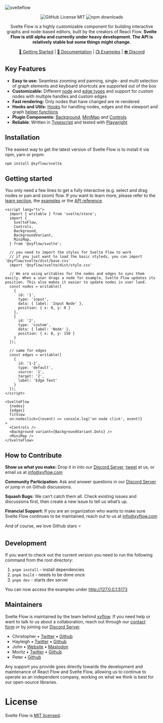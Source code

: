 ![svelteflow](https://github.com/wbkd/react-flow/assets/2857535/1c722629-7e8b-4322-bfd2-aec041d64aab)

<div align="center">

![GitHub License MIT](https://img.shields.io/github/license/wbkd/react-flow?color=%23ff0072)
![npm downloads](https://img.shields.io/npm/dt/@xyflow/svelte?color=%23FF0072&label=downloads)

Svelte Flow is a highly customizable component for building interactive graphs and node-based editors, built by the creators of React Flow. **Svelte Flow is still alpha and currently under heavy development. The API is relatively stable but some things might change.**

[🚀 Getting Started](https://svelteflow.dev/learn) | [📖 Documentation](https://svelteflow.dev/api-reference/svelte-flow) | [📺 Examples](https://svelteflow.dev/examples/overview) | [☎️ Discord](https://discord.gg/RVmnytFmGW) 

</div>

## Key Features

- **Easy to use:** Seamless zooming and panning, single- and multi selection of graph elements and keyboard shortcuts are supported out of the box
- **Customizable:** Different [node](https://svelteflow.dev/examples) and [edge types](https://svelteflow.dev/examples/edges/edge-types) and support for custom nodes with multiple handles and custom edges
- **Fast rendering:** Only nodes that have changed are re-rendered 
- **Hooks and Utils:** [Hooks](https://svelteflow.dev/api-reference/hooks) for handling nodes, edges and the viewport and graph [helper functions](https://svelteflow.dev/api-reference/utils)
- **Plugin Components:** [Background](https://svelteflow.dev/api-reference/components/background), [MiniMap](https://svelteflow.dev/api-reference/components/minimap) and [Controls](https://svelteflow.dev/api-reference/components/controls)
- **Reliable**: Written in [Typescript](https://www.typescriptlang.org) and tested with [Playwright](https://www.playwright.dev)

## Installation

The easiest way to get the latest version of Svelte Flow is to install it via npm, yarn or pnpm:

```sh
npm install @xyflow/svelte
```

## Getting started

You only need a few lines to get a fully interactive (e.g. select and drag nodes or pan and zoom) flow. If you want to learn more, please refer to the [learn section](https://svelteflow.dev/learn), the [examples](https://svelteflow.dev/examples) or the [API reference](https://svelteflow.dev/api-reference).

```svelte
<script lang="ts">
  import { writable } from 'svelte/store';
  import {
    SvelteFlow,
    Controls,
    Background,
    BackgroundVariant,
    MiniMap,
  } from '@xyflow/svelte';

  // you need to import the styles for Svelte Flow to work
  // if you just want to load the basic styleds, you can import '@xyflow/svelte/dist/base.css'
  import '@xyflow/svelte/dist/style.css'
  
  // We are using writables for the nodes and edges to sync them easily. When a user drags a node for example, Svelte Flow updates its position. This also makes it easier to update nodes in user land.
  const nodes = writable([
    {
      id: '1',
      type: 'input',
      data: { label: 'Input Node' },
      position: { x: 0, y: 0 }
    },
    {
      id: '2',
      type: 'custom',
      data: { label: 'Node' },
      position: { x: 0, y: 150 }
    }
  ]);

  // same for edges
  const edges = writable([
    {
      id: '1-2',
      type: 'default',
      source: '1',
      target: '2',
      label: 'Edge Text'
    }
  ]);
</script>

<SvelteFlow
  {nodes}
  {edges}
  fitView
  on:nodeclick={(event) => console.log('on node click', event)}
>
  <Controls />
  <Background variant={BackgroundVariant.Dots} />
  <MiniMap />
</SvelteFlow>
```

## How to Contribute

**Show us what you make:** Drop it in into our [Discord Server](https://discord.com/invite/Bqt6xrs), [tweet](https://twitter.com/reactflowdev) at us, or email us at info@xyflow.com

**Community Participation:** Ask and answer questions in our [Discord Server](https://discord.com/invite/Bqt6xrs) or jump in on Github discussions.

**Squash Bugs:** We can’t catch them all. Check existing issues and discussions first, then create a new issue to tell us what’s up.

**Financial Support:** If you are an organization who wants to make sure Svelte Flow continues to be maintained, reach out to us at info@xyflow.com

And of course, we love Github stars ⭐


## Development

If you want to check out the current version you need to run the following command from the root directory:

1. `pnpm install` - install dependencies
2. `pnpm build` - needs to be done once
3. `pnpm dev` - starts dev server

You can now access the examples under http://127.0.0.1:5173


## Maintainers

Svelte Flow is maintained by the team behind [xyflow](https://xyflow.com). If you need help or want to talk to us about a collaboration, reach out through our [contact form](https://xyflow.com/contact) or by joining our [Discord Server](https://discord.gg/Bqt6xrs).

- Christopher • [Twitter](https://twitter.com/chrtze) • [Github](https://github.com/chrtze)
- Hayleigh • [Twitter](https://twitter.com/hayleighdotdev) • [Github](https://github.com/hayleigh-dot-dev)
- John • [Website](https://johnrobbdesign.com/) • [Mastodon](https://mastodon.social/@johnrobbjr)
- Moritz • [Twitter](https://twitter.com/moklick) • [Github](https://github.com/moklick)
- Peter • [Github](https://github.com/peterkogo)

Any support you provide goes directly towards the development and maintenance of React Flow and Svelte Flow, allowing us to continue to operate as an independent company, working on what we think is best for our open-source libraries.


# License

Svelte Flow is [MIT licensed](../../LICENSE).
